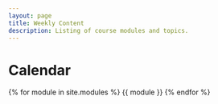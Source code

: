 ```yaml
---
layout: page
title: Weekly Content
description: Listing of course modules and topics.
---
```


# Calendar

{% for module in site.modules %}
{{ module }}
{% endfor %}

